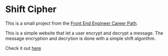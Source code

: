 # Shift Cipher

This is a small project from the [Front End Engineer Career Path](https://join.codecademy.com/learn/paths/front-end-engineer-career-path-b/).

This is a simple website that let a user encrypt and decrypt a message. 
The message encryption and decrytion is done with a simple shift algorithm. 

Check it out [here](https://slolow.github.io/shift-cipher/)
